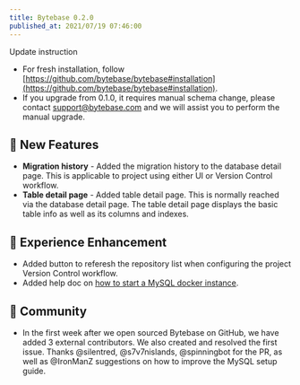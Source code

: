 ```yaml
---
title: Bytebase 0.2.0
published_at: 2021/07/19 07:46:00
---
```


Update instruction

- For fresh installation, follow [https://github.com/bytebase/bytebase#installation](https://github.com/bytebase/bytebase#installation).
- If you upgrade from 0.1.0, it requires manual schema change, please contact [support@bytebase.com](mailto:support@bytebase.com) and we will assist you to perform the manual upgrade.

## 🚀 New Features

- **Migration history** - Added the migration history to the database detail page. This is applicable to project using either UI or Version Control workflow.
- **Table detail page** - Added table detail page. This is normally reached via the database detail page. The table detail page displays the basic table info as well as its columns and indexes.

## 🎄 Experience Enhancement

- Added button to referesh the repository list when configuring the project Version Control workflow.
- Added help doc on [how to start a MySQL docker instance](https://docs.bytebase.com/install/docker#start-a-mysql-docker-instance-for-testing).

## 🎠 Community

- In the first week after we open sourced Bytebase on GitHub, we have added 3 external contributors. We also created and resolved the first issue. Thanks @silentred, @s7v7nislands, @spinningbot for the PR, as well as @IronManZ suggestions on how to improve the MySQL setup guide.
